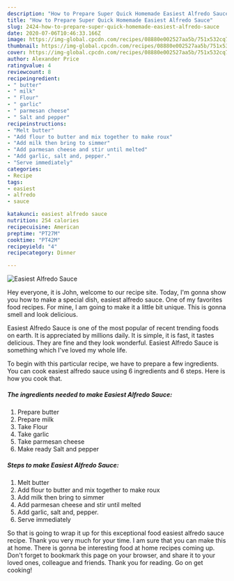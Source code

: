 ```yaml
---
description: "How to Prepare Super Quick Homemade Easiest Alfredo Sauce"
title: "How to Prepare Super Quick Homemade Easiest Alfredo Sauce"
slug: 2424-how-to-prepare-super-quick-homemade-easiest-alfredo-sauce
date: 2020-07-06T10:46:33.166Z
image: https://img-global.cpcdn.com/recipes/08880e002527aa5b/751x532cq70/easiest-alfredo-sauce-recipe-main-photo.jpg
thumbnail: https://img-global.cpcdn.com/recipes/08880e002527aa5b/751x532cq70/easiest-alfredo-sauce-recipe-main-photo.jpg
cover: https://img-global.cpcdn.com/recipes/08880e002527aa5b/751x532cq70/easiest-alfredo-sauce-recipe-main-photo.jpg
author: Alexander Price
ratingvalue: 4
reviewcount: 8
recipeingredient:
- " butter"
- " milk"
- " Flour"
- " garlic"
- " parmesan cheese"
- " Salt and pepper"
recipeinstructions:
- "Melt butter"
- "Add flour to butter and mix together to make roux"
- "Add milk then bring to simmer"
- "Add parmesan cheese and stir until melted"
- "Add garlic, salt and, pepper."
- "Serve immediately"
categories:
- Recipe
tags:
- easiest
- alfredo
- sauce

katakunci: easiest alfredo sauce 
nutrition: 254 calories
recipecuisine: American
preptime: "PT27M"
cooktime: "PT42M"
recipeyield: "4"
recipecategory: Dinner

---
```



![Easiest Alfredo Sauce](https://img-global.cpcdn.com/recipes/08880e002527aa5b/751x532cq70/easiest-alfredo-sauce-recipe-main-photo.jpg)

Hey everyone, it is John, welcome to our recipe site. Today, I'm gonna show you how to make a special dish, easiest alfredo sauce. One of my favorites food recipes. For mine, I am going to make it a little bit unique. This is gonna smell and look delicious.

Easiest Alfredo Sauce is one of the most popular of recent trending foods on earth. It is appreciated by millions daily. It is simple, it is fast, it tastes delicious. They are fine and they look wonderful. Easiest Alfredo Sauce is something which I've loved my whole life.




To begin with this particular recipe, we have to prepare a few ingredients. You can cook easiest alfredo sauce using 6 ingredients and 6 steps. Here is how you cook that.

<!--inarticleads1-->

##### The ingredients needed to make Easiest Alfredo Sauce:

1. Prepare  butter
1. Prepare  milk
1. Take  Flour
1. Take  garlic
1. Take  parmesan cheese
1. Make ready  Salt and pepper




<!--inarticleads2-->

##### Steps to make Easiest Alfredo Sauce:

1. Melt butter
1. Add flour to butter and mix together to make roux
1. Add milk then bring to simmer
1. Add parmesan cheese and stir until melted
1. Add garlic, salt and, pepper.
1. Serve immediately




So that is going to wrap it up for this exceptional food easiest alfredo sauce recipe. Thank you very much for your time. I am sure that you can make this at home. There is gonna be interesting food at home recipes coming up. Don't forget to bookmark this page on your browser, and share it to your loved ones, colleague and friends. Thank you for reading. Go on get cooking!
